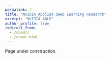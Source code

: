 ```yaml
---
permalink: /
title: "NVIDIA Applied Deep Learning Research"
excerpt: "NVIDIA ADLR"
author_profile: true
redirect_from: 
  - /about/
  - /about.html
---
```


Page under construction.

<!-- {% raw %} -->
<div id="ytplayer"></div>

<script>
  // Load the IFrame Player API code asynchronously.
  var tag = document.createElement('script');
  tag.src = "https://www.youtube.com/player_api";
  var firstScriptTag = document.getElementsByTagName('script')[0];
  firstScriptTag.parentNode.insertBefore(tag, firstScriptTag);

  // Replace the 'ytplayer' element with an <iframe> and
  // YouTube player after the API code downloads.
  var player;
  function onYouTubePlayerAPIReady() {
    player = new YT.Player('ytplayer', {
      height: '360',
      width: '640',
      videoId: 'gg0F5JjKmhA'
    });
  }
</script>
<!-- {% endraw %}) -->

